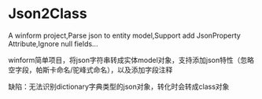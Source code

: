 # Json2Class
A winform project,Parse json to entity model,Support add JsonProperty Attribute,Ignore null fields...


winform简单项目，将json字符串转成实体model对象，支持添加json特性（忽略空字段，帕斯卡命名/驼峰式命名），以及添加字段注释

缺陷：无法识别dictionary字典类型的json对象，转化时会转成class对象
